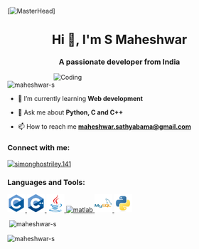 [![MasterHead](https://dribbble.com/shots/4801105-Animation)]
<h1 align="center">Hi 👋, I'm S Maheshwar</h1>
<h3 align="center">A passionate developer from India</h3>
<img align="right" alt="Coding" width="400" src="[https://www.google.com/imgres?imgurl=https%3A%2F%2Fcdn.videoplasty.com%2Fanimation%2Fchill-coding-programming-lo-fi-animation-stock-animation-21874-1280x720.jpg&tbnid=37_fEYkNPJO0MM&vet=12ahUKEwi2gJyaluuAAxUkoekKHR87BeIQMygBegQIARBW..i&imgrefurl=https%3A%2F%2Fvideoplasty.com%2Fstock-animation%2Fchill-coding-programming-lofi-animation-11018&docid=mq7rkButFkx93M&w=1280&h=720&q=lofi%20coding%20gifs&ved=2ahUKEwi2gJyaluuAAxUkoekKHR87BeIQMygBegQIARBW]">

<p align="left"> <img src="https://komarev.com/ghpvc/?username=maheshwar-s&label=Profile%20views&color=0e75b6&style=flat" alt="maheshwar-s" /> </p>

- 🌱 I’m currently learning **Web development**

- 💬 Ask me about **Python, C and C++**

- 📫 How to reach me **maheshwar.sathyabama@gmail.com**

<h3 align="left">Connect with me:</h3>
<p align="left">
<a href="[discordapp.com/users/401663076325261322](https://discord.com/channels/@me/694476315734311024)" target="blank"><img align="center" src="https://raw.githubusercontent.com/rahuldkjain/github-profile-readme-generator/master/src/images/icons/Social/discord.svg" alt="simonghostriley.141" height="30" width="40" /> </a>
</p>

<h3 align="left">Languages and Tools:</h3>
<p align="left"> <a href="https://www.cprogramming.com/" target="_blank" rel="noreferrer"> <img src="https://raw.githubusercontent.com/devicons/devicon/master/icons/c/c-original.svg" alt="c" width="40" height="40"/> </a> <a href="https://www.w3schools.com/cpp/" target="_blank" rel="noreferrer"> <img src="https://raw.githubusercontent.com/devicons/devicon/master/icons/cplusplus/cplusplus-original.svg" alt="cplusplus" width="40" height="40"/> </a> <a href="https://www.java.com" target="_blank" rel="noreferrer"> <img src="https://raw.githubusercontent.com/devicons/devicon/master/icons/java/java-original.svg" alt="java" width="40" height="40"/> </a> <a href="https://www.mathworks.com/" target="_blank" rel="noreferrer"> <img src="https://upload.wikimedia.org/wikipedia/commons/2/21/Matlab_Logo.png" alt="matlab" width="40" height="40"/> </a> <a href="https://www.mysql.com/" target="_blank" rel="noreferrer"> <img src="https://raw.githubusercontent.com/devicons/devicon/master/icons/mysql/mysql-original-wordmark.svg" alt="mysql" width="40" height="40"/> </a> <a href="https://www.python.org" target="_blank" rel="noreferrer"> <img src="https://raw.githubusercontent.com/devicons/devicon/master/icons/python/python-original.svg" alt="python" width="40" height="40"/> </a> </p>

<p>&nbsp;<img align="center" src="https://github-readme-stats.vercel.app/api?username=maheshwar-s&show_icons=true&locale=en" alt="maheshwar-s" /></p>

<p><img align="center" src="https://github-readme-streak-stats.herokuapp.com/?user=maheshwar-s&" alt="maheshwar-s" /></p>
